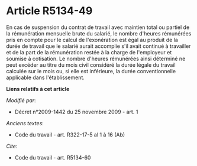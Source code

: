 # Article R5134-49

En cas de suspension du contrat de travail avec maintien total ou partiel de la rémunération mensuelle brute du salarié, le
nombre d'heures rémunérées pris en compte pour le calcul de l'exonération est égal au produit de la durée de travail que le
salarié aurait accomplie s'il avait continué à travailler et de la part de la rémunération restée à la charge de l'employeur
et soumise à cotisation. Le nombre d'heures rémunérées ainsi déterminé ne peut excéder au titre du mois civil considéré la
durée légale du travail calculée sur le mois ou, si elle est inférieure, la durée conventionnelle applicable dans
l'établissement.

**Liens relatifs à cet article**

_Modifié par_:

  - Décret n°2009-1442 du 25 novembre 2009 - art. 1

_Anciens textes_:

  - Code du travail - art. R322-17-5 al 1 à 16 (Ab)

_Cite_:

  - Code du travail - art. R5134-60
